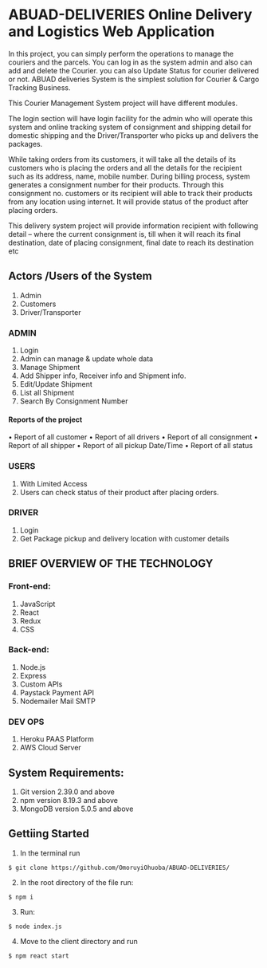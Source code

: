 # ABUAD-DELIVERIES Online Delivery and Logistics Web Application

In this project, you can simply perform the operations to manage the couriers and the parcels. You can log in as the system admin and also can add and delete the Courier. you can also Update Status for courier delivered or not.
ABUAD deliveries System is the simplest solution for Courier & Cargo Tracking Business.

This Courier Management System project will have different modules.

The login section will have login facility for the admin who will operate this system and online tracking system of consignment and shipping detail for domestic shipping and the Driver/Transporter who picks up and delivers the packages.

While taking orders from its customers, it will take all the details of its customers who is placing the orders and all the details for the recipient such as its address, name, mobile number.
During billing process, system generates a consignment number for their products. Through this consignment no. customers or its recipient will able to track their products from any location using internet.
It will provide status of the product after placing orders.

This delivery system project will provide information recipient with following detail – where the current consignment is, till when it will reach its final destination, date of placing consignment, final date to reach its destination etc

## Actors /Users of the System
1. Admin
2. Customers
3. Driver/Transporter

### ADMIN
1. Login
2. Admin can manage & update whole data
3. Manage Shipment
4. Add Shipper info, Receiver info and Shipment info.
5. Edit/Update Shipment
6. List all Shipment
7. Search By Consignment Number

#### Reports of the project
•	Report of all customer
•	Report of all drivers
•	Report of all consignment
•	Report of all shipper
•	Report of all pickup Date/Time
•	Report of all status

### USERS
1.	With Limited Access
2.	Users can check status of their product after placing orders.

### DRIVER
1.	Login
2.	Get Package pickup and delivery location with customer details

## BRIEF OVERVIEW OF THE TECHNOLOGY

### Front-end: 
1. JavaScript
2. React
3. Redux
4. CSS

### Back-end: 
1. Node.js
2. Express
3. Custom APIs
4. Paystack Payment API
5. Nodemailer Mail SMTP

### DEV OPS
1. Heroku PAAS Platform
2. AWS Cloud Server 

## System Requirements:
1. Git version 2.39.0 and above
2. npm version 8.19.3 and above
3. MongoDB version 5.0.5 and above



## Gettiing Started
1. In the terminal run

```$ git clone https://github.com/OmoruyiOhuoba/ABUAD-DELIVERIES/```

2. In the root directory of the file run:

```$ npm i```

3. Run:

```$ node index.js```

4. Move to the client directory and run

```$ npm react start```


